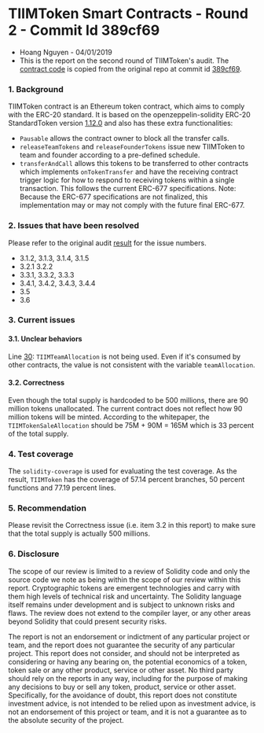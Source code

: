 # TIIMToken Smart Contracts - Round 2 - Commit Id 389cf69
- Hoang Nguyen - 04/01/2019
- This is the report on the second round of TIIMToken's audit. The [contract code](https://gist.github.com/sihoang/a330215404ca75cb6447c8953fc891a5) is copied from the original repo at commit id [389cf69](https://github.com/triipme/triip-smart-contract/tree/389cf6941760b5b6f1cb347849a5d4b7b9470b9d).


### 1. Background

TIIMToken contract is an Ethereum token contract, which aims to comply with the ERC-20 standard.  It is based on the openzeppelin-solidity ERC-20 StandardToken version [1.12.0](https://github.com/OpenZeppelin/openzeppelin-solidity/releases/tag/v1.12.0) and also has these extra functionalities:
* `Pausable` allows the contract owner to block all the transfer calls.
* `releaseTeamTokens` and `releaseFounderTokens` issue new TIIMToken to team and founder according to a pre-defined schedule.
* `transferAndCall` allows this tokens to be transferred to other contracts which implements `onTokenTransfer` and have the receiving contract trigger logic for how to respond to receiving tokens within a single transaction. This follows the current ERC-677 specifications. Note: Because the ERC-677 specifications are not finalized, this implementation may or may not comply with the future final ERC-677.


### 2. Issues that have been resolved

Please refer to the original audit [result](https://github.com/sihoang/triip-report/blob/master/TIIMToken.md) for the issue numbers.
* 3.1.2, 3.1.3, 3.1.4, 3.1.5
* 3.2.1 3.2.2
* 3.3.1, 3.3.2, 3.3.3
* 3.4.1, 3.4.2, 3.4.3, 3.4.4
* 3.5
* 3.6


### 3. Current issues

#### 3.1. Unclear behaviors
Line [30](https://gist.github.com/sihoang/a330215404ca75cb6447c8953fc891a5#file-tiimtoken-389cf69-L30): `TIIMTeamAllocation` is not being used. Even if it's consumed by other contracts, the value is not consistent with the variable `teamAllocation`.


#### 3.2. Correctness
Even though the total supply is hardcoded to be 500 millions, there are 90 million tokens unallocated. The current contract does not reflect how 90 million tokens will be minted. According to the whitepaper, the `TIIMTokenSaleAllocation` should be 75M + 90M = 165M which is 33 percent of the total supply.


### 4. Test coverage
The `solidity-coverage` is used for evaluating the test coverage. As the result, `TIIMToken` has the coverage of 57.14 percent branches, 50 percent functions and 77.19 percent lines. 


### 5. Recommendation
Please revisit the Correctness issue (i.e. item 3.2 in this report) to make sure that the total supply is actually 500 millions.


### 6. Disclosure
The scope of our review is limited to a review of Solidity code and only the source code we note as being within the scope
of our review within this report. Cryptographic tokens are emergent technologies and carry with them high levels of
technical risk and uncertainty. The Solidity language itself remains under development and is subject to unknown risks and
flaws. The review does not extend to the compiler layer, or any other areas beyond Solidity that could present security
risks.

The report is not an endorsement or indictment of any particular project or team, and the report does not guarantee the
security of any particular project. This report does not consider, and should not be interpreted as considering or having
any bearing on, the potential economics of a token, token sale or any other product, service or other asset.
No third party should rely on the reports in any way, including for the purpose of making any decisions to buy or sell any
token, product, service or other asset. Specifically, for the avoidance of doubt, this report does not constitute investment
advice, is not intended to be relied upon as investment advice, is not an endorsement of this project or team, and it is not a
guarantee as to the absolute security of the project.
